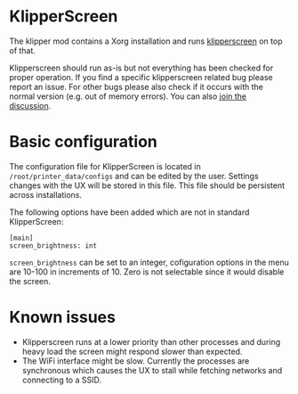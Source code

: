 # KlipperScreen

The klipper mod contains a Xorg installation and runs [klipperscreen](https://github.com/KlipperScreen/KlipperScreen) on top of that.

Klipperscreen should run as-is but not everything has been checked for proper operation. If you find a specific klipperscreen related bug please report an issue. For other bugs please also check if it occurs with the normal version (e.g. out of memory errors). You can also [join the discussion](https://github.com/xblax/flashforge_ad5m_klipper_mod/discussions/12).

# Basic configuration

The configuration file for KlipperScreen is located in `/root/printer_data/configs` and can be edited by the user. Settings changes with the UX will be stored in this file. This file should be persistent across installations.

The following options have been added which are not in standard KlipperScreen:

```
[main]
screen_brightness: int
```

`screen_brightness` can be set to an integer, cofiguration options in the menu are 10-100 in increments of 10. Zero is not selectable since it would disable the screen.

# Known issues

* Klipperscreen runs at a lower priority than other processes and during heavy load the screen might respond slower than expected.
* The WiFi interface might be slow. Currently the processes are synchronous which causes the UX to stall while fetching networks and connecting to a SSID.

